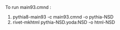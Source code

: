 To run main93.cmnd :

1. pythia8-main93 -c main93.cmnd -o pythia-NSD
2. rivet-mkhtml pythia-NSD.yoda:NSD -o html-NSD
